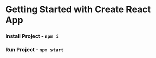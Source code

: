# Getting Started with Create React App

### Install Project - `npm i`
### Run Project - `npm start`
